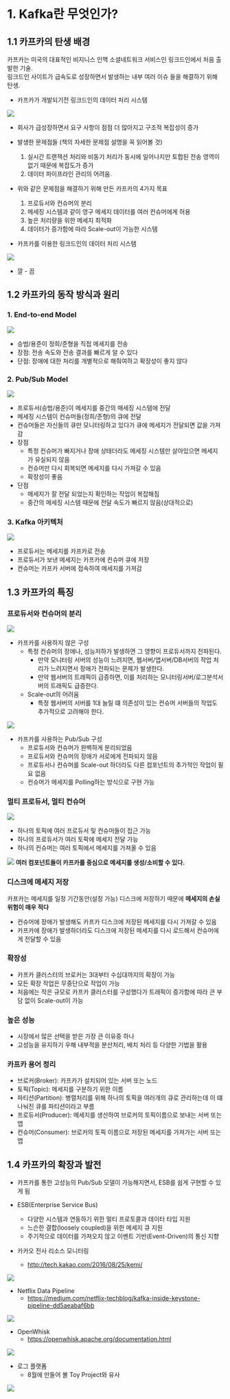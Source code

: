 # 1. Kafka란 무엇인가?

## 1.1 카프카의 탄생 배경
카프카는 미국의 대표적인 비지니스 인맥 소셜네트워크 서비스인 링크드인에서 처음 출발한 기술.  
링크드인 사이트가 급속도로 성장하면서 발생하는 내부 여러 이슈 들을 해결하기 위해 탄생.  

- 카프카가 개발되기전 링크드인의 데이터 처리 시스템
  
![](assets/2019-06-16-17-27-37.png)
- 회사가 급성장하면서 요구 사항이 점점 더 많아지고 구조적 복잡성이 증가
- 발생한 문제점들 (책의 자세한 문제점 설명을 꼭 읽어볼 것)
  1. 실시간 트랜잭션 처리와 비동기 처리가 동시에 일어나지만 토합된 전송 영역이 없기 때문에 복잡도가 증가
  2. 데이터 파이프라인 관리의 어려움.
- 위와 같은 문제점을 해결하기 위해 만든 카프카의 4가지 목표
  1. 프로듀서와 컨슈머의 분리
  2. 메세징 시스템과 같이 영구 메세지 데이터를 여러 컨슈머에게 허용
  3. 높은 처리량을 위한 메세지 최적화
  4. 데이터가 증가함에 따라 Scale-out이 가능한 시스템

- 카프카를 이용한 링크드인의 데이터 처리 시스템

![](assets/2019-06-16-17-27-18.png)
- 깔 - 끔

## 1.2 카프카의 동작 방식과 원리  

### 1. End-to-end Model  

![](assets/2019-06-16-17-56-11.png)
- 승범/용준이 정희/준형을 직접 메세지를 전송
- 장점: 전송 속도와 전송 결과를 빠르게 알 수 있다
- 단점: 장애에 대한 처리를 개별적으로 해줘여하고 확장성이 좋지 않다

### 2. Pub/Sub Model  

![](assets/2019-06-16-17-55-49.png)
- 프로듀서(승범/용준)이 메세지를 중간의 매세징 시스템에 전달
- 메세징 시스템이 컨슈머들(정희/준형)의 큐에 전달
- 컨슈머들은 자신들의 큐만 모니터링하고 있다가 큐에 메세지가 전달되면 값을 가져감
- 장점
  - 특정 컨슈머가 빠지거나 장애 상태더라도 메세징 시스템만 살아있으면 메세지가 유실되지 않음
  - 컨슈머만 다시 회복되면 메세지를 다시 가져갈 수 있음
  - 확장성이 좋음
- 단점
  - 메세지가 잘 전달 되었는지 확인하는 작업이 복잡해짐
  - 중간의 메세징 시스템 때문에 전달 속도가 빠르지 않음(상대적으로)


### 3. Kafka 아키텍처

![](assets/2019-06-16-17-56-30.png)
- 프로듀서는 메세지를 카프카로 전송
- 프로듀서가 보낸 메세지는 카프카에 컨슈머 큐에 저장
- 컨슈머는 카프카 서버에 접속하여 메세지를 가져감


## 1.3 카프카의 특징  

### 프로듀서와 컨슈머의 분리

  
![](assets/2019-06-16-19-12-48.png)
- 카프카를 사용하지 않은 구성
  - 특정 컨슈머의 장애나, 성능저하가 발생하면 그 영향이 프로듀서까지 전파된다.
    - 만약 모니터링 서버의 성능이 느려지면, 웹서버/앱서버/DB서버의 작업 처리가 느려지면서 장애가 전파되는 문제가 발생한다.
    - 만약 웹서버의 트래픽이 급증하면, 이를 처리하는 모니터링서버/로그분석서버의 트래픽도 급증한다.
  - Scale-out의 어려움
    - 특정 웹서버의 서버를 1대 늘릴 떄 의존성이 있는 컨슈머 서버들의 작업도 추가적으로 고려해야 한다.


![](assets/2019-06-16-19-12-18.png)
- 카프카를 사용하는 Pub/Sub 구성
  - 프로듀서와 컨슈머가 완벽하게 분리되었음
  - 프로듀서와 컨슈머의 장애가 서로에게 전파되지 않음
  - 프로듀서나 컨슈머를 Scale-out 하더라도 다른 컴포넌트의 추가적인 작업이 필요 없음
  - 컨슈머가 메세지를 Polling하는 방식으로 구현 가능


### 멀티 프로듀서, 멀티 컨슈머

![](assets/2019-06-16-19-30-40.png)
- 하나의 토픽에 여러 프로듀서 및 컨슈머들이 접근 가능
- 하나의 프로듀서가 여러 토팍에 메세지 전달 가능
- 하나의 컨슈머는 여러 토픽에서 메세지를 가져올 수 있음

![](assets/2019-06-16-17-27-18.png)
**여러 컴포넌트들이 카프카를 중심으로 메세지를 생성/소비할 수 있다.**

### 디스크에 메세지 저장
카프카는 메세지를 일정 기간동안(설정 가능) 디스크에 저장하기 때문에 **메세지의 손실 위험이 매우 적다**
 - 컨슈머에 장애가 발생해도 카프카 디스크에 저장된 메세지를 다시 가져갈 수 있음
 - 카프카에 장애가 발생하더라도 디스크에 저장된 메세지를 다시 로드해서 컨슈머에게 전달할 수 있음

  
### 확장성
- 카프카 클러스터의 브로커는 3대부터 수십대까지의 확장이 가능
- 모든 확장 작업은 무중단으로 작업이 가능
- 처음에는 작은 규모로 카프카 클러스터를 구성했다가 트래픽이 증가함에 따라 큰 부담 없이 Scale-out이 가능

### 높은 성능
- 시장에서 많은 선택을 받은 가장 큰 이유중 하나
- 고성능을 유지하기 우해 내부적을 분산처리, 배치 처리 등 다양한 기법을 활용


### 카프카 용어 정리
- 브로커(Broker): 카프카가 설치되어 있는 서버 또는 노드
- 토픽(Topic): 메세지를 구분하기 위한 이름
- 파티션(Partition): 병렬처리를 위해 하나의 토픽을 여러개의 큐로 관리하는데 이 떄 나눠진 큐를 파티션이라고 부름
- 프로듀서(Producer): 메세지를 생산하여 브로커의 토픽이름으로 보내는 서버 또는 앱
- 컨슈머(Consumer): 브로커의 토픽 이름으로 저장된 메세지를 가져가는 서버 또는 앱


## 1.4 카프카의 확장과 발전
- 카프카를 통한 고성능의 Pub/Sub 모델이 가능해지면서, ESB를 쉽게 구현할 수 있게 됨
- ESB(Enterprise Service Bus)
  - 다양한 시스템과 연동하기 위한 멀티 프로토콜과 데이터 타입 지원
  - 느슨한 결합(loosely coupled)을 위한 메세지 큐 지원
  - 주기적으로 데이터를 가져오지 않고 이벤트 기반(Event-Driven)의 통신 지향

- 카카오 전사 리소스 모니터링 
  - http://tech.kakao.com/2016/08/25/kemi/

![](assets/2019-06-16-19-49-26.png)

- Netflix Data Pipeline
  - https://medium.com/netflix-techblog/kafka-inside-keystone-pipeline-dd5aeabaf6bb

![](assets/2019-06-16-19-49-44.png)

- OpenWhisk
  - https://openwhisk.apache.org/documentation.html

![](assets/2019-06-16-19-49-50.png)

- 로그 플랫폼
  - 8월에 만들어 볼 Toy Project와 유사

![](assets/2019-06-16-19-49-37.png)